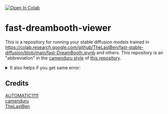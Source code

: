 [![Open In Colab](https://colab.research.google.com/assets/colab-badge.svg)](https://colab.research.google.com/github/antonovmaxim/fast-dreambooth-viewer/blob/main/fast-dreambooth-viewer.ipynb)

# fast-dreambooth-viewer

This is a repository for running your stable diffusion models trained in https://colab.research.google.com/github/TheLastBen/fast-stable-diffusion/blob/main/fast-DreamBooth.ipynb and others.
This repository is an "abbreviation" in the [camenduru style](https://github.com/camenduru/stable-diffusion-webui-colab) of [this repository](https://colab.research.google.com/github/TheLastBen/fast-stable-diffusion/blob/main/fast_stable_diffusion_AUTOMATIC1111.ipynb).


<details>
<summary> It also helps if you get same error: </summary>
<code>
Traceback (most recent call last):
  File "launch.py", line 297, in <module>
    start()
  File "launch.py", line 291, in start
    webui.webui()
  File "/content/stable-diffusion-webui/webui.py", line 133, in webui
    initialize()
  File "/content/stable-diffusion-webui/webui.py", line 63, in initialize
    modules.sd_models.load_model()
  File "/content/stable-diffusion-webui/modules/sd_models.py", line 313, in load_model
    load_model_weights(sd_model, checkpoint_info)
  File "/content/stable-diffusion-webui/modules/sd_models.py", line 196, in load_model_weights
    sd = read_state_dict(checkpoint_file)
  File "/content/stable-diffusion-webui/modules/sd_models.py", line 173, in read_state_dict
    pl_sd = torch.load(checkpoint_file, map_location=map_location or shared.weight_load_location)
  File "/content/stable-diffusion-webui/modules/safe.py", line 106, in load
    return load_with_extra(filename, extra_handler=global_extra_handler, *args, **kwargs)
  File "/content/stable-diffusion-webui/modules/safe.py", line 151, in load_with_extra
    return unsafe_torch_load(filename, *args, **kwargs)
  File "/usr/local/lib/python3.8/dist-packages/torch/serialization.py", line 795, in load
    return _legacy_load(opened_file, map_location, pickle_module, **pickle_load_args)
  File "/usr/local/lib/python3.8/dist-packages/torch/serialization.py", line 1002, in _legacy_load
    magic_number = pickle_module.load(f, **pickle_load_args)
_pickle.UnpicklingError: invalid load key, '<'.
</code>
</details>

## Credits
[AUTOMATIC1111](https://github.com/AUTOMATIC1111)<br>
[camenduru](https://github.com/camenduru)<br>
[TheLastBen](https://github.com/TheLastBen)